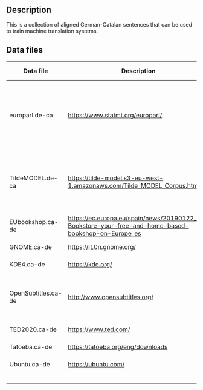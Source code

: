 ## Description
This is a collection of aligned German-Catalan sentences that can be used to train machine translation systems.

## Data files
|   Data file   |   Description |   Segments    |   Import date |   License |   Comments
| ------------- |-------------| -----| ---- | ---- | ---- |
|   europarl.de-ca  |   https://www.statmt.org/europarl/    |   1734644 |   Mar 2021  | ?   | Obtained by using English as pivot language. Catalan has been translated using MT.
|   TildeMODEL.de-ca |  https://tilde-model.s3-eu-west-1.amazonaws.com/Tilde_MODEL_Corpus.html |   3434092 |   Mar 2021  | CC-BY | Original corpus was de-es and Catalan has been obtained using MT.
| EUbookshop.ca-de | https://ec.europa.eu/spain/news/20190122_EU-Bookstore-your-free-and-home-based-bookshop-on-Europe_es  | 2563  | Apr 2021  | ?  |   |
| GNOME.ca-de  | https://l10n.gnome.org/  | 12334  | Apr 2021  | GNU - GPL  |   |
| KDE4.ca-de  | https://kde.org/  | 165440  | Apr 2021  | CC BY-SA 4.0  |   |
| OpenSubtitles.ca-de  | http://www.opensubtitles.org/  | 303330  | Apr 2021  | Not free (every sentence belongs to their author)  |
| TED2020.ca-de  | https://www.ted.com/  | 46681  | Apr 2021  | CC BY-NC-ND  |    |
| Tatoeba.ca-de  | https://tatoeba.org/eng/downloads  | 726  | Apr 2021  | CC0 and CC-BY   |
| Ubuntu.ca-de  | https://ubuntu.com/  | 6916  | Apr 2021  | GNU-GPL   |   |
| | | **5704163** | | | |



